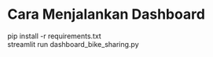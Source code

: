 # Cara Menjalankan Dashboard
pip install -r requirements.txt\
streamlit run dashboard_bike_sharing.py
